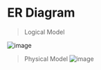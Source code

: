 # ER Diagram
> Logical Model

![image](https://user-images.githubusercontent.com/36303777/72042722-9dd9ea00-32f2-11ea-98a2-2dc6cf4a69a3.png)

> Physical Model
![image](https://user-images.githubusercontent.com/36303777/72042649-784ce080-32f2-11ea-83b0-b9cad7c4426a.png)